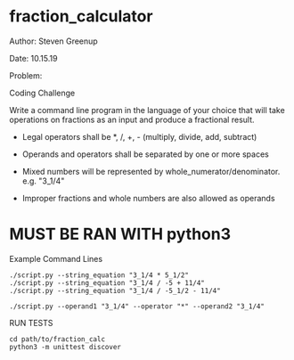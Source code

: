 # fraction_calculator


Author: Steven Greenup

Date: 10.15.19

Problem: 

Coding Challenge


Write a command line program in the language of your choice that will take operations on fractions as an input and produce a fractional result.


* Legal operators shall be *, /, +, - (multiply, divide, add, subtract)

* Operands and operators shall be separated by one or more spaces

* Mixed numbers will be represented by whole_numerator/denominator. e.g. "3_1/4"

* Improper fractions and whole numbers are also allowed as operands


# MUST BE RAN WITH python3

Example Command Lines

    ./script.py --string_equation "3_1/4 * 5_1/2"
    ./script.py --string_equation "3_1/4 / -5 + 11/4"
    ./script.py --string_equation "3_1/4 / -5_1/2 - 11/4"
        
    ./script.py --operand1 "3_1/4" --operator "*" --operand2 "3_1/4"
    
    
RUN TESTS
    
    cd path/to/fraction_calc
    python3 -m unittest discover